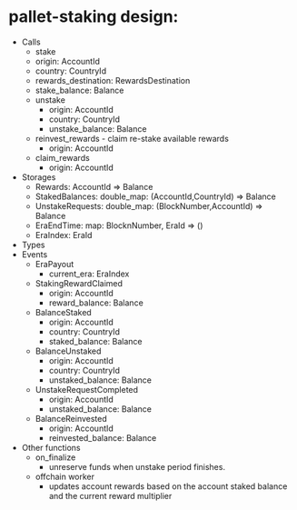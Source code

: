 # pallet-staking design:
* Calls
  - stake
   - origin: AccountId
   - country: CountryId
   - rewards_destination: RewardsDestination
   - stake_balance: Balance
  - unstake
    - origin: AccountId
    - country: CountryId
    - unstake_balance: Balance
  - reinvest_rewards - claim re-stake available rewards
    - origin: AccountId
  - claim_rewards 
    - origin: AccountId
* Storages
  - Rewards: AccountId => Balance
  - StakedBalances: double_map: (AccountId,CountryId) => Balance
  - UnstakeRequests: double_map: (BlockNumber,AccountId)  => Balance
  - EraEndTime: map: BlocknNumber, EraId => ()
  - EraIndex: EraId
* Types
* Events
  - EraPayout
    - current_era: EraIndex
  - StakingRewardClaimed
    - origin: AccountId
    - reward_balance: Balance
  - BalanceStaked
    - origin: AccountId
    - country: CountryId
    - staked_balance: Balance
  - BalanceUnstaked
    - origin: AccountId
    - country: CountryId
    - unstaked_balance: Balance
  - UnstakeRequestCompleted
    - origin: AccountId
    - unstaked_balance: Balance
  - BalanceReinvested
    - origin: AccountId
    - reinvested_balance: Balance
* Other functions
  - on_finalize
    - unreserve funds when unstake period finishes.
  - offchain worker
    - updates account rewards based on the account staked balance and the current reward multiplier
  
  